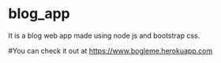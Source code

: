 # blog_app
It is a blog web app made using node js and bootstrap css.

#You can check it out at https://www.bogleme.herokuapp.com

